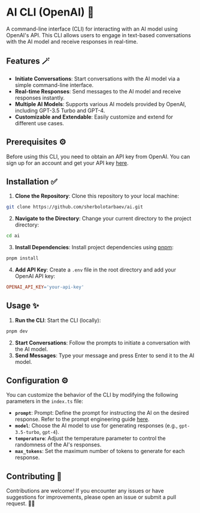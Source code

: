 # AI CLI (OpenAI) 🤖

A command-line interface (CLI) for interacting with an AI model using OpenAI's API. This CLI allows users to engage in text-based conversations with the AI model and receive responses in real-time.

## Features 🪄

- **Initiate Conversations**: Start conversations with the AI model via a simple command-line interface.
- **Real-time Responses**: Send messages to the AI model and receive responses instantly.
- **Multiple AI Models**: Supports various AI models provided by OpenAI, including GPT-3.5 Turbo and GPT-4.
- **Customizable and Extendable**: Easily customize and extend for different use cases.


## Prerequisites ⚙️

Before using this CLI, you need to obtain an API key from OpenAI. You can sign up for an account and get your API key [here](https://openai.com).

## Installation ✅

1. **Clone the Repository**: Clone this repository to your local machine:

```bash
git clone https://github.com/sherbolotarbaev/ai.git
```

2. **Navigate to the Directory**: Change your current directory to the project directory:

```bash
cd ai
```

3. **Install Dependencies**: Install project dependencies using [pnpm](https://pnpm.io/):

```bash
pnpm install
```

4. **Add API Key**: Create a `.env` file in the root directory and add your OpenAI API key:

```makefile
OPENAI_API_KEY='your-api-key'
```

## Usage ✨

1. **Run the CLI**: Start the CLI (locally):

```bash
pnpm dev
```

2. **Start Conversations**: Follow the prompts to initiate a conversation with the AI model.
3. **Send Messages**: Type your message and press Enter to send it to the AI model.

## Configuration ⚙️

You can customize the behavior of the CLI by modifying the following parameters in the `index.ts` file:

- **`prompt`**: Prompt: Define the prompt for instructing the AI on the desired response. Refer to the prompt engineering guide [here](https://platform.openai.com/docs/guides/prompt-engineering).
- **`model`**: Choose the AI model to use for generating responses (e.g., `gpt-3.5-turbo`, `gpt-4`).
- **`temperature`**: Adjust the temperature parameter to control the randomness of the AI's responses.
- **`max_tokens`**: Set the maximum number of tokens to generate for each response.

## Contributing 🚀

Contributions are welcome! If you encounter any issues or have suggestions for improvements, please open an issue or submit a pull request. 🙌🏻
